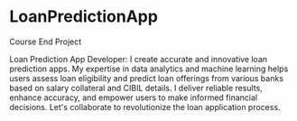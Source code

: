 # LoanPredictionApp
Course End Project

Loan Prediction App Developer:
I create accurate and innovative loan prediction apps.
My expertise in data analytics and machine learning helps users assess loan eligibility and predict loan offerings from various banks based on salary collateral and CIBIL details. I deliver reliable results, enhance accuracy, and empower users to make informed financial decisions. Let's collaborate to revolutionize the loan application process.
